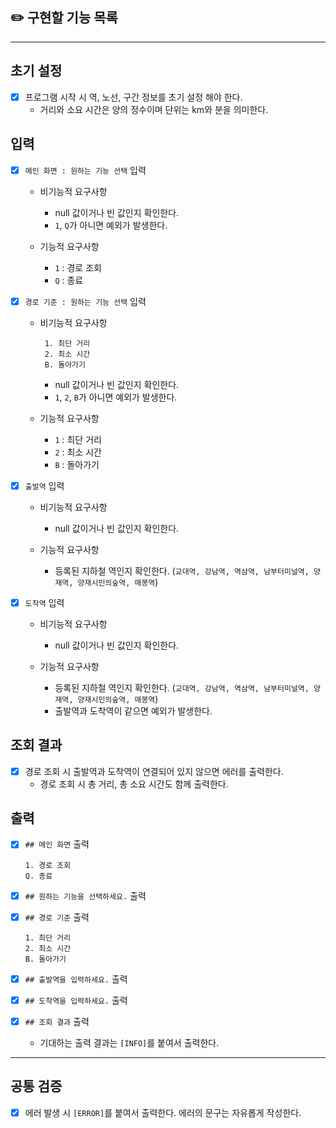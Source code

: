 ## ✏️ 구현할 기능 목록

___

## 초기 설정

- [X] 프로그램 시작 시 역, 노선, 구간 정보를 초기 설정 해야 한다.
    - 거리와 소요 시간은 양의 정수이며 단위는 km와 분을 의미한다.

## 입력

- [X] `메인 화면 : 원하는 기능 선택` 입력
    - 비기능적 요구사항
        - null 값이거나 빈 값인지 확인한다.
        - `1`, `Q`가 아니면 예외가 발생한다.

    - 기능적 요구사항
        - `1` : 경로 조회
        - `Q` : 종료

- [X] `경로 기준 : 원하는 기능 선택` 입력
    - 비기능적 요구사항
        ```
         1. 최단 거리
         2. 최소 시간
         B. 돌아가기
        ```     
        - null 값이거나 빈 값인지 확인한다.
        - `1`, `2`, `B`가 아니면 예외가 발생한다.

    - 기능적 요구사항
        - `1` : 최단 거리
        - `2` : 최소 시간
        - `B` : 돌아가기

- [X] `출발역` 입력
    - 비기능적 요구사항
        - null 값이거나 빈 값인지 확인한다.

    - 기능적 요구사항
        - 등록된 지하철 역인지 확인한다. (`교대역, 강남역, 역삼역, 남부터미널역, 양재역, 양재시민의숲역, 매봉역`)

- [X] `도착역` 입력

    - 비기능적 요구사항
        - null 값이거나 빈 값인지 확인한다.

    - 기능적 요구사항
        - 등록된 지하철 역인지 확인한다. (`교대역, 강남역, 역삼역, 남부터미널역, 양재역, 양재시민의숲역, 매봉역`)
        - 출발역과 도착역이 같으면 예외가 발생한다.

## 조회 결과

- [X] 경로 조회 시 출발역과 도착역이 연결되어 있지 않으면 에러를 출력한다.
    - 경로 조회 시 총 거리, 총 소요 시간도 함께 출력한다.

## 출력

- [X] `## 메인 화면` 출력
    ```
    1. 경로 조회
    Q. 종료
    ```

- [X] `## 원하는 기능을 선택하세요.` 출력


- [X] `## 경로 기준` 출력
    ```
    1. 최단 거리
    2. 최소 시간
    B. 돌아가기
    ```

- [X] `## 출발역을 입력하세요.` 출력

- [X] `## 도착역을 입력하세요.` 출력

- [X] `## 조회 결과` 출력
    - 기대하는 출력 결과는 `[INFO]`를 붙여서 출력한다.

--- 

## 공통 검증

- [X] 에러 발생 시 `[ERROR]`를 붙여서 출력한다. 에러의 문구는 자유롭게 작성한다.